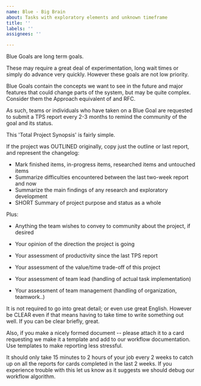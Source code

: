 ```yaml
---
name: Blue - Big Brain
about: Tasks with exploratory elements and unknown timeframe
title: ''
labels: ''
assignees: ''

---
```


Blue Goals are long term goals.

These may require a great deal of experimentation, long wait times or simply do advance very quickly. However these goals are not low priority. 

Blue Goals contain the concepts we want to see in the future and major features that could change parts of the system, but may be quite complex. Consider them the Approach equivalent of and RFC.

As such, teams or individuals who have taken on a Blue Goal are requested to submit a TPS report every 2-3 months to remind the community of the goal and its status.

This 'Total Project Synopsis' is fairly simple.

If the project was OUTLINED originally, copy just the outline or last report, and represent the changelog:
- Mark finished items, in-progress items, researched items and untouched items
- Summarize difficulties encountered between the last two-week report and now
- Summarize the main findings of any research and exploratory development 
- SHORT Summary of project purpose and status as a whole

Plus:
- Anything the team wishes to convey to community about the project, if desired
- Your opinion of the direction the project is going 
- Your assessment of productivity since the last TPS report
- Your assessment of the value/time trade-off of this project




- Your assessment of team lead (handling of actual task implementation)
- Your assessment of team management (handling of organization, teamwork..)



It is not required to go into great detail; or even use great English. However be CLEAR even if that means having to take time to write something out well. If you can be clear briefly, great. 

Also, if you make a nicely formed document -- please attach it to a card requesting we make it a template and add to our workflow documentation. Use templates to make reporting less stressful. 

It should only take 15 minutes to 2 hours of your job every 2 weeks to catch up on all the reports for cards completed in the last 2 weeks. If you experience trouble with this let us know as it suggests we should debug our workflow algorithm.
